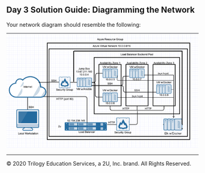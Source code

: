 ## Day 3 Solution Guide: Diagramming the Network

Your network diagram should resemble the following: 

![](Images/Solved.png)

---

© 2020 Trilogy Education Services, a 2U, Inc. brand. All Rights Reserved.  

